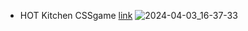 - HOT Kitchen CSSgame
[link](https://rolling-scopes-school.github.io/galiia-gr-JSFE2023Q1/RSS-CSS-Selectors/index.html)
![2024-04-03_16-37-33](https://github.com/Galiia-GR/galiia-gr-JSFE2023Q1/assets/91584873/ae747c23-f18e-4b09-a7df-cd745f5b464f)
